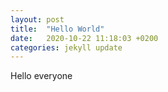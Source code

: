 ```yaml
---
layout: post
title:  "Hello World"
date:   2020-10-22 11:18:03 +0200
categories: jekyll update
---
```

Hello everyone